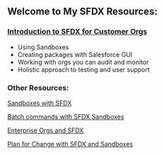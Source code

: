 ## Welcome to My SFDX Resources:


### [Introduction to SFDX for Customer Orgs](https://snugsfbay.github.io/SFDX_Dev_Admin/SFDX%20Intro.pdf)
+ Using Sandboxes
+ Creating packages with Salesforce GUI
+ Working with orgs you can audit and monitor
+ Holistic approach to testing and user support


### Other Resources:


[Sandboxes with SFDX](http://amitsalesforce.blogspot.com/2018/12/salesforcedx-for-non-scratch-org-SFDX.html)


[Batch commands with SFDX Sandboxes](https://www.jitendrazaa.com/blog/salesforce/using-salesforcedx-sfdx-with-non-scratch-orgs/)


[Enterprise Orgs and SFDX](http://www.snugsfbay.com/2019/02/easy-enterprise-org-sfdx-and-cli.html)


[Plan for Change with SFDX and Sandboxes](https://trailhead.salesforce.com/en/content/learn/modules/org-development-model/plan-for-changes-to-your-org2)

